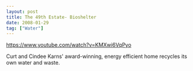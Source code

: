 ```yaml
---
layout: post
title: The 49th Estate- Bioshelter
date: 2008-01-29
tag: ["Water"]
---
```


https://www.youtube.com/watch?v=KMXwi6VqPyo  

Curt and Cindee Karns' award-winning, energy efficient home recycles its own water and waste.
